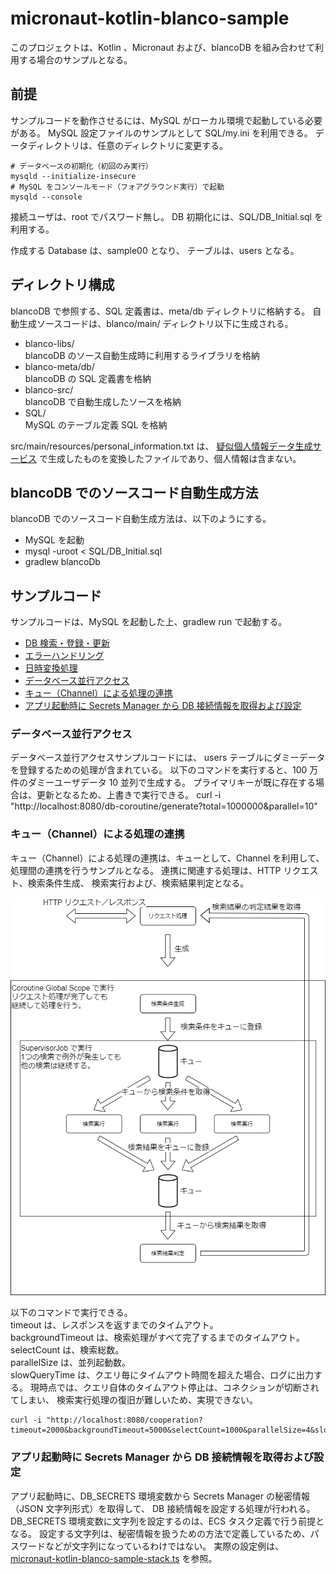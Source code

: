 # micronaut-kotlin-blanco-sample
このプロジェクトは、Kotlin 、Micronaut および、blancoDB を組み合わせて利用する場合のサンプルとなる。

## 前提
サンプルコードを動作させるには、MySQL がローカル環境で起動している必要がある。
MySQL 設定ファイルのサンプルとして SQL/my.ini を利用できる。
データディレクトリは、任意のディレクトリに変更する。

```
# データベースの初期化（初回のみ実行）
mysqld --initialize-insecure
# MySQL をコンソールモード（フォアグラウンド実行）で起動
mysqld --console
```

接続ユーザは、root でパスワード無し。
DB 初期化には、SQL/DB_Initial.sql を利用する。

作成する Database は、sample00 となり、
テーブルは、users となる。

## ディレクトリ構成
blancoDB で参照する、SQL 定義書は、meta/db ディレクトリに格納する。
自動生成ソースコードは、blanco/main/ ディレクトリ以下に生成される。

- blanco-libs/  
  blancoDB のソース自動生成時に利用するライブラリを格納
- blanco-meta/db/  
  blancoDB の SQL 定義書を格納
- blanco-src/  
  blancoDB で自動生成したソースを格納
- SQL/  
  MySQL のテーブル定義 SQL を格納

src/main/resources/personal_information.txt は、
[疑似個人情報データ生成サービス](https://hogehoge.tk/personal/)
で生成したものを変換したファイルであり、個人情報は含まない。

## blancoDB でのソースコード自動生成方法
blancoDB でのソースコード自動生成方法は、以下のようにする。

- MySQL を起動
- mysql -uroot < SQL/DB_Initial.sql
- gradlew blancoDb

## サンプルコード
サンプルコードは、MySQL を起動した上、gradlew run で起動する。

- [DB 検索・登録・更新](src/main/kotlin/micronaut/kotlin/blanco/sample/UsersController.kt)
- [エラーハンドリング](src/main/kotlin/micronaut/kotlin/blanco/sample/GlobalHandlerController.kt)
- [日時変換処理](src/main/kotlin/micronaut/kotlin/blanco/sample/DateController.kt)
- [データベース並行アクセス](src/main/kotlin/micronaut/kotlin/blanco/sample/DBWithCoroutineController.kt)
- [キュー（Channel）による処理の連携](src/main/kotlin/micronaut/kotlin/blanco/sample/ProcessingBlockCooperationController.kt)
- [アプリ起動時に Secrets Manager から DB 接続情報を取得および設定](src/main/kotlin/micronaut/kotlin/blanco/sample/Application.kt)

### データベース並行アクセス
データベース並行アクセスサンプルコードには、
users テーブルにダミーデータを登録するための処理が含まれている。
以下のコマンドを実行すると、100 万件のダミーユーザデータ 10 並列で生成する。
プライマリキーが既に存在する場合は、更新となるため、上書きで実行できる。
curl -i "http://localhost:8080/db-coroutine/generate?total=1000000&parallel=10"

### キュー（Channel）による処理の連携
キュー（Channel）による処理の連携は、キューとして、Channel を利用して、
処理間の連携を行うサンプルとなる。
連携に関連する処理は、HTTP リクエスト、検索条件生成、
検索実行および、検索結果判定となる。

![処理の連携図](docs/img/DocsImages.png)

以下のコマンドで実行できる。  
timeout は、レスポンスを返すまでのタイムアウト。  
backgroundTimeout は、検索処理がすべて完了するまでのタイムアウト。  
selectCount は、検索総数。  
parallelSize は、並列起動数。  
slowQueryTime は、クエリ毎にタイムアウト時間を超えた場合、ログに出力する。
現時点では、クエリ自体のタイムアウト停止は、コネクションが切断されてしまい、
検索実行処理の復旧が難しいため、実現できない。

```
curl -i "http://localhost:8080/cooperation?timeout=2000&backgroundTimeout=5000&selectCount=1000&parallelSize=4&slowQueryTime=200"
```

### アプリ起動時に Secrets Manager から DB 接続情報を取得および設定
アプリ起動時に、DB_SECRETS 環境変数から Secrets Manager の秘密情報（JSON 文字列形式）を取得して、
DB 接続情報を設定する処理が行われる。
DB_SECRETS 環境変数に文字列を設定するのは、ECS タスク定義で行う前提となる。
設定する文字列は、秘密情報を扱うための方法で定義しているため、パスワードなどが文字列になっているわけではない。
実際の設定例は、[micronaut-kotlin-blanco-sample-stack.ts](cdk/lib/micronaut-kotlin-blanco-sample-stack.ts) を参照。

